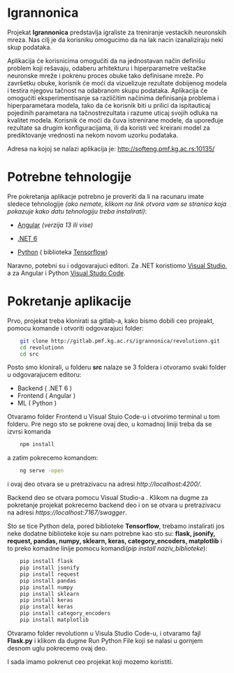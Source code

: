# Igrannonica



Projekat **Igrannonica** predstavlja igraliste za treniranje vestackih neuronskih mreza. Nas cilj je da korisniku omogucimo da na lak nacin izanaliziraju neki skup podataka.

Aplikacija će korisnicima omogućiti da na jednostavan način definišu problem koji rešavaju, odaberu arhitekturu i hiperparametre veštačke neuronske mreže i pokrenu proces obuke tako definisane mreže. Po završetku obuke, korisnik će moći da vizuelizuje rezultate dobijenog modela i testira njegovu tačnost na odabranom skupu  podataka. Aplikacija će omogućiti eksperimentisanje sa različitim načinima definisanja problema i hiperparametara  modela, tako da će korisnik  biti  u  prilici  da ispitauticaj  pojedinih  parametara  na tačnostrezultata i razume uticaj svojih odluka na kvalitet modela. Korisnik će moći da čuva istrenirane modele, da upoređuje rezultate sa drugim konfiguracijama, ili da koristi već kreirani model za prediktovanje vrednosti na nekom novom uzorku podataka.

Adresa na kojoj se nalazi aplikacija je: http://softeng.pmf.kg.ac.rs:10135/

# Potrebne tehnologije

Pre pokretanja aplikacje potrebno je proveriti da li na racunaru imate sledece tehnologije *(ako nemate,  klikom na link otvora vam se stranica koja pokazuje kako datu tehnologiju treba instalirati)*:

- [Angular](https://www.geeksforgeeks.org/angular-cli-angular-project-setup/) *(verzija 13 ili vise)*
  
- [.NET 6](https://docs.microsoft.com/en-us/dotnet/core/install/windows?tabs=net60)
  
- [Python](https://www.tutorialspoint.com/how-to-install-python-in-windows) ( biblioteka [Tensorflow](https://www.tensorflow.org/install/pip))

Naravno, potebni su i odgovarajuci editori. Za .NET koristiomo [Visual Studio](https://code.visualstudio.com/docs/setup/windows), a za Angular i Python [Visual Studo Code](https://docs.microsoft.com/en-us/visualstudio/install/install-visual-studio?view=vs-2022). 

# Pokretanje aplikacije

Prvo, projekat treba klonirati sa gitlab-a, kako bismo dobili ceo projeakt, pomocu komande i otvoriti odgovarajuci folder:

``` bash
    git clone http://gitlab.pmf.kg.ac.rs/igrannonica/revolutionn.git
    cd revolutionn
    cd src
```
Posto smo klonirali, u folderu **src** nalaze se 3 foldera i otvoramo svaki folder u odgovarajucem editoru:

- Backend ( .NET 6 )
- Frontend ( Angular )
- ML ( Python )


Otvaramo folder Frontend u Visual Stuio Code-u i otvorimo terminal u tom folderu.
Pre nego sto se pokrene ovaj deo, u komadnoj liniji treba da se izvrsi komanda 
```bash
    npm install
```
a zatim pokrecemo komandom:
```bash
    ng serve -open
```
i ovaj deo otvara se u pretrazivacu na adresi *http://localhost:4200/*.

Backend deo se otvara pomocu Visual Studio-a . Klikom na dugme za pokretanje projekat pokrecemo backend deo i on se otvara  u pretrazivacu na adresi *https://localhost:7167/swagger*.

Sto se tice Python dela, pored biblioteke **Tensorflow**, trebamo instalirati jos neke dodatne biblioteke koje su nam potrebne kao sto su: **flask, jsonify, request, pandas, numpy, sklearn,  keras, category_encoders, matplotlib** i to preko komadne linije pomocu komandi(*pip install naziv_biblioteke*): 
```python
    pip install flask
    pip install jsonify
    pip install request
    pip install pandas
    pip install numpy
    pip install sklearn
    pip install keras
    pip install keras
    pip install category_encoders
    pip install matplotlib 
```
Otvaramo folder revolutionn u Visula Studio Code-u, i otvaramo fajl **Flask.py** i klikom da dugme Run Python File koji se nalasi u gornjem desnom uglu pokrecemo ovaj deo.

I sada imamo pokrenut ceo projekat koji mozemo koristiti.
